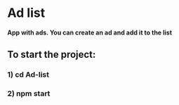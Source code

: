 # Ad list
**App with ads. You can create an ad and add it to the list**


 ## To start the project:
### 1) cd Ad-list
### 2) npm start

